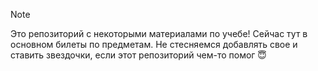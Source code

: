 

> [!NOTE] 
> Это репозиторий с некоторыми материалами по учебе!
> Сейчас тут в основном билеты по предметам. Не стесняемся добавлять свое и ставить звездочки, если этот репозиторий чем-то помог :innocent:







